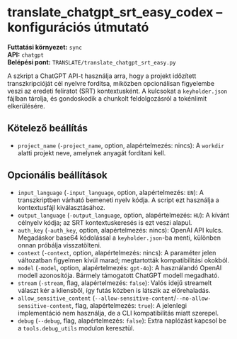 # translate_chatgpt_srt_easy_codex – konfigurációs útmutató

**Futtatási környezet:** `sync`  
**API:** `chatgpt`  
**Belépési pont:** `TRANSLATE/translate_chatgpt_srt_easy.py`

A szkript a ChatGPT API-t használja arra, hogy a projekt időzített transzkripcióját cél nyelvre fordítsa, miközben opcionálisan figyelembe veszi az eredeti feliratot (SRT) kontextusként. A kulcsokat a `keyholder.json` fájlban tárolja, és gondoskodik a chunkolt feldolgozásról a tokénlimit elkerülésére.

## Kötelező beállítás
- `project_name` (`-project_name`, option, alapértelmezés: nincs): A `workdir` alatti projekt neve, amelynek anyagát fordítani kell.

## Opcionális beállítások
- `input_language` (`-input_language`, option, alapértelmezés: `EN`): A transzkriptben várható bemeneti nyelv kódja. A script ezt használja a kontextusfájl kiválasztásához.
- `output_language` (`-output_language`, option, alapértelmezés: `HU`): A kívánt célnyelv kódja; az SRT kontextuskeresés is ezt veszi alapul.
- `auth_key` (`-auth_key`, option, alapértelmezés: nincs): OpenAI API kulcs. Megadáskor base64 kódolással a `keyholder.json`-ba menti, különben onnan próbálja visszatölteni.
- `context` (`-context`, option, alapértelmezés: nincs): A paraméter jelen változatban figyelmen kívül marad; megtartották kompatibilitási okokból.
- `model` (`-model`, option, alapértelmezés: `gpt-4o`): A használandó OpenAI modell azonosítója. Bármely támogatott ChatGPT modell megadható.
- `stream` (`-stream`, flag, alapértelmezés: `false`): Valós idejű streamelt választ kér a kliensből, így futás közben is látszik az előrehaladás.
- `allow_sensitive_content` (`--allow-sensitive-content`/`--no-allow-sensitive-content`, flag, alapértelmezés: `true`): A jelenlegi implementáció nem használja, de a CLI kompatibilitás miatt szerepel.
- `debug` (`--debug`, flag, alapértelmezés: `false`): Extra naplózást kapcsol be a `tools.debug_utils` modulon keresztül.

